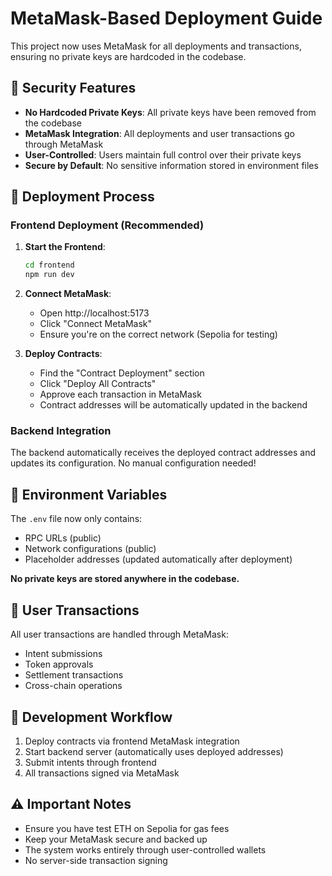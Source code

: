 # MetaMask-Based Deployment Guide

This project now uses MetaMask for all deployments and transactions, ensuring no private keys are hardcoded in the codebase.

## 🔐 Security Features

- **No Hardcoded Private Keys**: All private keys have been removed from the codebase
- **MetaMask Integration**: All deployments and user transactions go through MetaMask
- **User-Controlled**: Users maintain full control over their private keys
- **Secure by Default**: No sensitive information stored in environment files

## 🚀 Deployment Process

### Frontend Deployment (Recommended)

1. **Start the Frontend**:
   ```bash
   cd frontend
   npm run dev
   ```

2. **Connect MetaMask**:
   - Open http://localhost:5173
   - Click "Connect MetaMask"
   - Ensure you're on the correct network (Sepolia for testing)

3. **Deploy Contracts**:
   - Find the "Contract Deployment" section
   - Click "Deploy All Contracts"
   - Approve each transaction in MetaMask
   - Contract addresses will be automatically updated in the backend

### Backend Integration

The backend automatically receives the deployed contract addresses and updates its configuration. No manual configuration needed!

## 🔧 Environment Variables

The `.env` file now only contains:
- RPC URLs (public)
- Network configurations (public)
- Placeholder addresses (updated automatically after deployment)

**No private keys are stored anywhere in the codebase.**

## 🎯 User Transactions

All user transactions are handled through MetaMask:
- Intent submissions
- Token approvals
- Settlement transactions
- Cross-chain operations

## 🔄 Development Workflow

1. Deploy contracts via frontend MetaMask integration
2. Start backend server (automatically uses deployed addresses)
3. Submit intents through frontend
4. All transactions signed via MetaMask

## ⚠️ Important Notes

- Ensure you have test ETH on Sepolia for gas fees
- Keep your MetaMask secure and backed up
- The system works entirely through user-controlled wallets
- No server-side transaction signing
